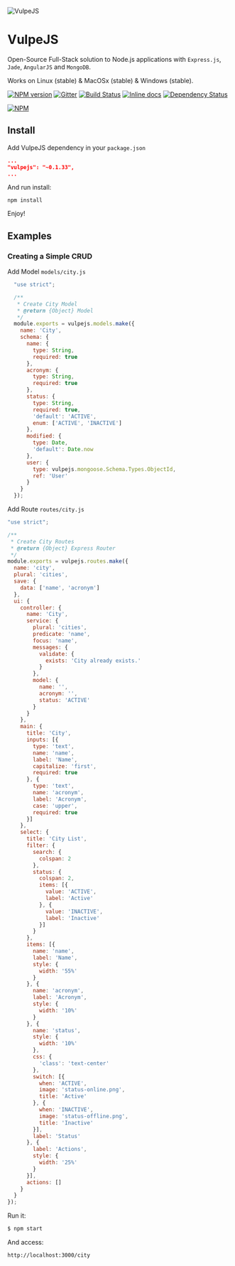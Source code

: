 ![VulpeJS](https://github.com/lordfelipe/vulpejs/raw/master/images/vulpejs.png)
# VulpeJS

Open-Source Full-Stack solution to Node.js applications with `Express.js`, `Jade`, `AngularJS` and `MongoDB`.

Works on Linux (stable) & MacOSx (stable) & Windows (stable).

[![NPM version](https://badge.fury.io/js/vulpejs.svg)](http://badge.fury.io/js/vulpejs) [![Gitter](https://badges.gitter.im/lordfelipe/vulpejs.svg)](https://gitter.im/lordfelipe/vulpejs?utm_source=badge&utm_medium=badge&utm_campaign=pr-badge&utm_content=badge) [![Build Status](https://api.travis-ci.org/lordfelipe/vulpejs.svg?branch=master)](https://travis-ci.org/lordfelipe/vulpejs) [![Inline docs](http://inch-ci.org/github/lordfelipe/vulpejs.svg?branch=master)](http://inch-ci.org/github/lordfelipe/vulpejs) [![Dependency Status](https://david-dm.org/lordfelipe/vulpejs.svg)](https://david-dm.org/lordfelipe/vulpejs)

[![NPM](https://nodei.co/npm/vulpejs.png?downloads=true&downloadRank=true)](https://nodei.co/npm/vulpejs/)

## Install
Add VulpeJS dependency in your `package.json`
```json
...
"vulpejs": "~0.1.33",
...
```

And run install:

    npm install

Enjoy!

## Examples

### Creating a Simple CRUD
Add Model `models/city.js`
```javascript
  "use strict";

  /**
   * Create City Model
   * @return {Object} Model
   */
  module.exports = vulpejs.models.make({
    name: 'City',
    schema: {
      name: {
        type: String,
        required: true
      },
      acronym: {
        type: String,
        required: true
      },
      status: {
        type: String,
        required: true,
        'default': 'ACTIVE',
        enum: ['ACTIVE', 'INACTIVE']
      },
      modified: {
        type: Date,
        'default': Date.now
      },
      user: {
        type: vulpejs.mongoose.Schema.Types.ObjectId,
        ref: 'User'
      }
    }
  });
```
Add Route `routes/city.js`
```javascript
"use strict";

/**
 * Create City Routes
 * @return {Object} Express Router
 */
module.exports = vulpejs.routes.make({
  name: 'city',
  plural: 'cities',
  save: {
    data: ['name', 'acronym']
  },
  ui: {
    controller: {
      name: 'City',
      service: {
        plural: 'cities',
        predicate: 'name',
        focus: 'name',
        messages: {
          validate: {
            exists: 'City already exists.'
          }
        },
        model: {
          name: '',
          acronym: '',
          status: 'ACTIVE'
        }
      }
    },
    main: {
      title: 'City',
      inputs: [{
        type: 'text',
        name: 'name',
        label: 'Name',
        capitalize: 'first',
        required: true
      }, {
        type: 'text',
        name: 'acronym',
        label: 'Acronym',
        case: 'upper',
        required: true
      }]
    },
    select: {
      title: 'City List',
      filter: {
        search: {
          colspan: 2
        },
        status: {
          colspan: 2,
          items: [{
            value: 'ACTIVE',
            label: 'Active'
          }, {
            value: 'INACTIVE',
            label: 'Inactive'
          }]
        }
      },
      items: [{
        name: 'name',
        label: 'Name',
        style: {
          width: '55%'
        }
      }, {
        name: 'acronym',
        label: 'Acronym',
        style: {
          width: '10%'
        }
      }, {
        name: 'status',
        style: {
          width: '10%'
        },
        css: {
          'class': 'text-center'
        },
        switch: [{
          when: 'ACTIVE',
          image: 'status-online.png',
          title: 'Active'
        }, {
          when: 'INACTIVE',
          image: 'status-offline.png',
          title: 'Inactive'
        }],
        label: 'Status'
      }, {
        label: 'Actions',
        style: {
          width: '25%'
        }
      }],
      actions: []
    }
  }
});
```
Run it:

```bash
$ npm start
```
And access:
```
http://localhost:3000/city
```
